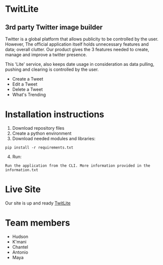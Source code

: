 # TwitLite
## 3rd party Twitter image builder

Twitter is a global platform that allows publicity to be controlled by the user. However, The official application itself holds unnecessary features and data; overall clutter. Our product gives the 3 features needed to create, manage and improve a twitter presence.

This 'Lite' service, also keeps date usage in consideration as data pulling, pushing and clearing is controlled by the user.

+ Create a Tweet
+ Edit a Tweet
+ Delete a Tweet
+ What's Trending

# Installation instructions

1. Download repository files
2. Create a python environment
3. Download needed modules and libraries:
```
pip install -r requirements.txt
```
4. Run:
```
Run the application from the CLI. More information provided in the information.txt
```

# Live Site
Our site is up and ready
[TwitLite](https://stark-savannah-30879.herokuapp.com/login)

# Team members
- Hudson
- K'mani
- Chantel
- Antonio
- Maya
